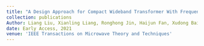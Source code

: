 ```yaml
---
title: "A Design Approach for Compact Wideband Transformer With Frequency-Dependent Complex Loads and Its Application to Wilkinson Power Divider"
collection: publications
Author: Liang Liu, Xianling Liang, Ronghong Jin, Haijun Fan, Xudong Bai, Han Zhou, Junping Geng
date: Early Access, 2021
venue: 'IEEE Transactions on Microwave Theory and Techniques'
---
```


